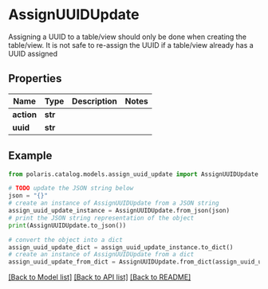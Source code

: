 # AssignUUIDUpdate

Assigning a UUID to a table/view should only be done when creating the table/view. It is not safe to re-assign the UUID if a table/view already has a UUID assigned

## Properties

Name | Type | Description | Notes
------------ | ------------- | ------------- | -------------
**action** | **str** |  | 
**uuid** | **str** |  | 

## Example

```python
from polaris.catalog.models.assign_uuid_update import AssignUUIDUpdate

# TODO update the JSON string below
json = "{}"
# create an instance of AssignUUIDUpdate from a JSON string
assign_uuid_update_instance = AssignUUIDUpdate.from_json(json)
# print the JSON string representation of the object
print(AssignUUIDUpdate.to_json())

# convert the object into a dict
assign_uuid_update_dict = assign_uuid_update_instance.to_dict()
# create an instance of AssignUUIDUpdate from a dict
assign_uuid_update_from_dict = AssignUUIDUpdate.from_dict(assign_uuid_update_dict)
```
[[Back to Model list]](../README.md#documentation-for-models) [[Back to API list]](../README.md#documentation-for-api-endpoints) [[Back to README]](../README.md)


